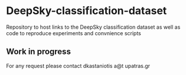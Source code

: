 # DeepSky-classification-dataset

Repository to host links to the DeepSky classification dataset as well as code to reproduce experiments and convnience scripts

## Work in progress
For any request please contact
dkastaniotis a@t upatras.gr
